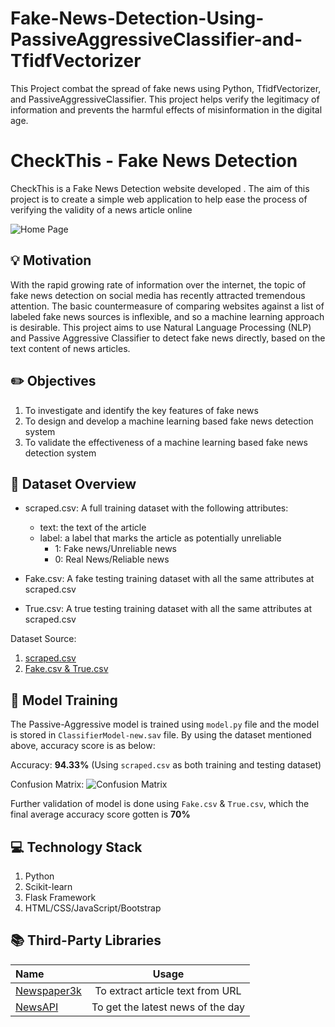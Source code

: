 # Fake-News-Detection-Using-PassiveAggressiveClassifier-and-TfidfVectorizer
This Project combat the spread of fake news using Python, TfidfVectorizer, and PassiveAggressiveClassifier. This project helps verify the legitimacy of information and prevents the harmful effects of misinformation in the digital age.

# CheckThis - Fake News Detection 

CheckThis is a Fake News Detection website developed . The aim of this project is to create a simple web application to help ease the process of verifying the validity of a news article online





![Home Page](assets/homepage.png)

## :bulb: Motivation
With the rapid growing rate of information over the internet, the topic of fake news detection on social media has recently attracted tremendous attention. The basic countermeasure of comparing websites against a list of labeled fake news sources is inflexible, and so a machine learning approach is desirable. This project aims to use Natural Language Processing (NLP) and Passive Aggressive Classifier to detect fake news directly, based on the text content of news articles.

## :pencil2: Objectives
1. To investigate and identify the key features of fake news
2. To design and develop a machine learning based fake news detection system
3. To validate the effectiveness of a machine learning based fake news detection system

## :speech_balloon: Dataset Overview

- scraped.csv: A full training dataset with the following attributes:
    - text: the text of the article
    - label: a label that marks the article as potentially unreliable
        - 1: Fake news/Unreliable news
        - 0: Real News/Reliable news

- Fake.csv: A fake testing training dataset with all the same attributes at scraped.csv 
- True.csv: A true testing training dataset with all the same attributes at scraped.csv 

Dataset Source: 
1. [scraped.csv](https://www.kaggle.com/shashankvikramsingh/fake-news-scraped)
2. [Fake.csv & True.csv](https://www.kaggle.com/clmentbisaillon/fake-and-real-news-dataset)

## :dart: Model Training
The Passive-Aggressive model is trained using `model.py` file and the model is stored in `ClassifierModel-new.sav` file. By using the dataset mentioned above, accuracy score is as below:

Accuracy: **94.33%** (Using `scraped.csv` as both training and testing dataset)

Confusion Matrix:
![Confusion Matrix](assets/confusion-matrix.png)

Further validation of model is done using `Fake.csv` & `True.csv`, which the final average accuracy score gotten is **70%**

## :computer: Technology Stack
1. Python
2. Scikit-learn
3. Flask Framework
4. HTML/CSS/JavaScript/Bootstrap

## :books: Third-Party Libraries

| Name                                                                              | Usage                                               |
| :-------------                                                                    | :----------:                                        |
|  [Newspaper3k](https://github.com/codelucas/newspaper)                            | To extract article text from URL                    |
|  [NewsAPI](https://newsapi.org/)                                                  | To get the latest news of the day                   |

